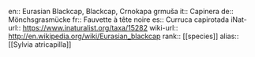 en:: Eurasian Blackcap, Blackcap, Crnokapa grmuša
it:: Capinera
de:: Mönchsgrasmücke
fr:: Fauvette à tête noire
es:: Curruca capirotada
iNat-url:: https://www.inaturalist.org/taxa/15282
wiki-url:: http://en.wikipedia.org/wiki/Eurasian_blackcap
rank:: [[species]]
alias:: [[Sylvia atricapilla]]